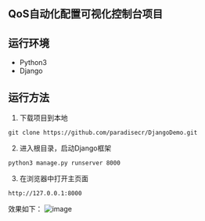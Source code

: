 
## QoS自动化配置可视化控制台项目

## 运行环境

- Python3
- Django

## 运行方法

1. 下载项目到本地

```angular2html
git clone https://github.com/paradisecr/DjangoDemo.git
```
2. 进入根目录，启动Django框架

```angular2html
python3 manage.py runserver 8000
```

3. 在浏览器中打开主页面

```angular2html
http://127.0.0.1:8000
```

效果如下：
![image](https://raw.githubusercontent.com/paradisecr/DjangoDemo/static/img/main_page.png)